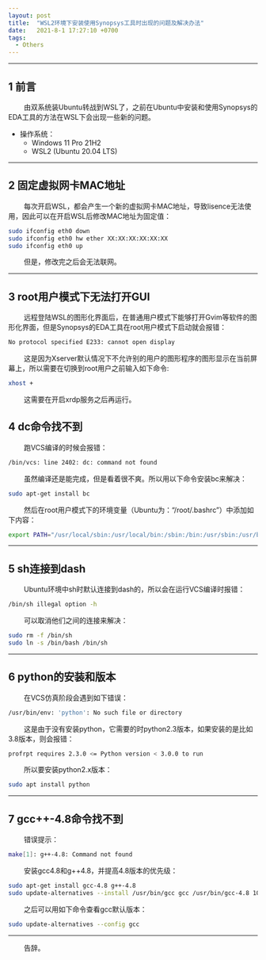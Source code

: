 ```yaml
---
layout: post
title:  "WSL2环境下安装使用Synopsys工具时出现的问题及解决办法"
date:   2021-8-1 17:27:10 +0700
tags:
  - Others
---
```



----

## 1 前言

&#160; &#160; &#160; &#160; 由双系统装Ubuntu转战到WSL了，之前在Ubuntu中安装和使用Synopsys的EDA工具的方法在WSL下会出现一些新的问题。

* 操作系统：
	* Windows 11 Pro 21H2
	* WSL2 (Ubuntu 20.04 LTS)

----


## 2 固定虚拟网卡MAC地址

&#160; &#160; &#160; &#160; 每次开启WSL，都会产生一个新的虚拟网卡MAC地址，导致lisence无法使用，因此可以在开启WSL后修改MAC地址为固定值：

```sh
sudo ifconfig eth0 down
sudo ifconfig eth0 hw ether XX:XX:XX:XX:XX:XX
sudo ifconfig eth0 up
```

&#160; &#160; &#160; &#160; 但是，修改完之后会无法联网。



----

## 3 root用户模式下无法打开GUI


&#160; &#160; &#160; &#160; 远程登陆WSL的图形化界面后，在普通用户模式下能够打开Gvim等软件的图形化界面，但是Synopsys的EDA工具在root用户模式下启动就会报错：

```sh
No protocol specified E233: cannot open display
```

&#160; &#160; &#160; &#160; 这是因为Xserver默认情况下不允许别的用户的图形程序的图形显示在当前屏幕上，所以需要在切换到root用户之前输入如下命令:

```sh
xhost +
```

&#160; &#160; &#160; &#160; 这需要在开启xrdp服务之后再运行。

## 4 dc命令找不到

&#160; &#160; &#160; &#160; 跑VCS编译的时候会报错：

```sh
/bin/vcs: line 2402: dc: command not found
```

&#160; &#160; &#160; &#160; 虽然编译还是能完成，但是看着很不爽。所以用以下命令安装bc来解决：

```sh
sudo apt-get install bc
```

&#160; &#160; &#160; &#160; 然后在root用户模式下的环境变量（Ubuntu为：“/root/.bashrc”）中添加如下内容：

```sh
export PATH="/usr/local/sbin:/usr/local/bin:/sbin:/bin:/usr/sbin:/usr/bin:/root/bin:"$PATH
```

----

## 5 sh连接到dash


&#160; &#160; &#160; &#160; Ubuntu环境中sh时默认连接到dash的，所以会在运行VCS编译时报错：

```sh
/bin/sh illegal option -h
```

&#160; &#160; &#160; &#160; 可以取消他们之间的连接来解决：

```sh
sudo rm -f /bin/sh
sudo ln -s /bin/bash /bin/sh
```

----

## 6 python的安装和版本

&#160; &#160; &#160; &#160; 在VCS仿真阶段会遇到如下错误：

```sh
/usr/bin/env: 'python': No such file or directory
```

&#160; &#160; &#160; &#160; 这是由于没有安装python，它需要的时python2.3版本，如果安装的是比如3.8版本，则会报错：

```sh
profrpt requires 2.3.0 <= Python version < 3.0.0 to run
```

&#160; &#160; &#160; &#160; 所以要安装python2.x版本：

```sh
sudo apt install python
```

----

## 7 gcc++-4.8命令找不到

&#160; &#160; &#160; &#160; 错误提示：

```sh
make[1]: g++-4.8: Command not found
```


&#160; &#160; &#160; &#160; 安装gcc4.8和g++4.8，并提高4.8版本的优先级：

```sh
sudo apt-get install gcc-4.8 g++-4.8										# 安装
sudo update-alternatives --install /usr/bin/gcc gcc /usr/bin/gcc-4.8 100	# 提升优先级
```

&#160; &#160; &#160; &#160; 之后可以用如下命令查看gcc默认版本：

```sh
sudo update-alternatives --config gcc
```

----
&#160; &#160; &#160; &#160; 告辞。